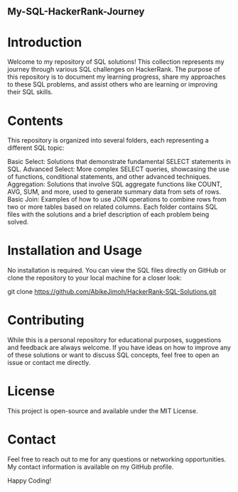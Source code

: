 ## My-SQL-HackerRank-Journey
# Introduction
Welcome to my repository of SQL solutions! This collection represents my journey through various SQL challenges on HackerRank. The purpose of this repository is to document my learning progress, share my approaches to these SQL problems, and assist others who are learning or improving their SQL skills.

# Contents
This repository is organized into several folders, each representing a different SQL topic:

Basic Select: Solutions that demonstrate fundamental SELECT statements in SQL.
Advanced Select: More complex SELECT queries, showcasing the use of functions, conditional statements, and other advanced techniques.
Aggregation: Solutions that involve SQL aggregate functions like COUNT, AVG, SUM, and more, used to generate summary data from sets of rows.
Basic Join: Examples of how to use JOIN operations to combine rows from two or more tables based on related columns.
Each folder contains SQL files with the solutions and a brief description of each problem being solved.

# Installation and Usage
No installation is required. You can view the SQL files directly on GitHub or clone the repository to your local machine for a closer look:

git clone https://github.com/AbikeJimoh/HackerRank-SQL-Solutions.git

# Contributing
While this is a personal repository for educational purposes, suggestions and feedback are always welcome. If you have ideas on how to improve any of these solutions or want to discuss SQL concepts, feel free to open an issue or contact me directly.

# License
This project is open-source and available under the MIT License.

# Contact
Feel free to reach out to me for any questions or networking opportunities. My contact information is available on my GitHub profile.

Happy Coding!
